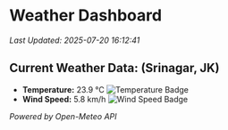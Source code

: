
# Weather Dashboard

_Last Updated: 2025-07-20 16:12:41_

## Current Weather Data: (Srinagar, JK)
- **Temperature:** 23.9 °C ![Temperature Badge](https://img.shields.io/badge/Temperature-Medium%20Temp-green)
- **Wind Speed:** 5.8 km/h ![Wind Speed Badge](https://img.shields.io/badge/Wind%20Speed-Light%20Wind-blue)

*Powered by Open-Meteo API*
